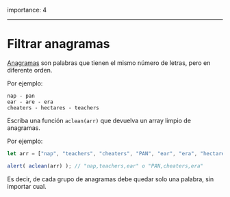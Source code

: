 importance: 4

---

# Filtrar anagramas

[Anagramas](https://es.wikipedia.org/wiki/Anagrama) son palabras que tienen el mismo número de letras, pero en diferente orden.

Por ejemplo:

```
nap - pan
ear - are - era
cheaters - hectares - teachers
```

Escriba una función `aclean(arr)` que devuelva un array limpio de anagramas.

Por ejemplo:

```js
let arr = ["nap", "teachers", "cheaters", "PAN", "ear", "era", "hectares"];

alert( aclean(arr) ); // "nap,teachers,ear" o "PAN,cheaters,era"
```

Es decir, de cada grupo de anagramas debe quedar solo una palabra, sin importar cual.

